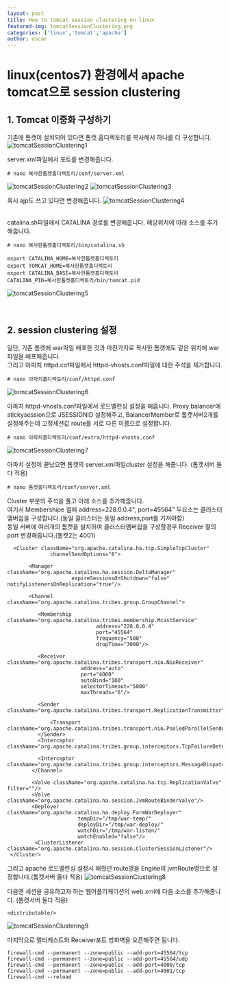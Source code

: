 ```yaml
---
layout: post
title: How to tomcat session clustering on linux
featured-img: tomcatSessionClustering.png
categories: ['linux','tomcat','apache']
author: oscar
---
```


# linux(centos7) 환경에서 apache tomcat으로 session clustering

## 1. Tomcat 이중화 구성하기
기존에 톰캣이 설치되어 있다면 톰캣 홈디렉토리를 복사해서 하나를 더 구성합니다.
![tomcatSessionClustering1](../image/oscar/2021-05-26/1.png)

server.xml파일에서 포트를 변경해줍니다.
```
# nano 복사한톰캣홈디렉토리/conf/server.xml
```
![tomcatSessionClustering2](../image/oscar/2021-05-26/2.png)
![tomcatSessionClustering3](../image/oscar/2021-05-26/3.png)

혹시 ajp도 쓰고 있다면 변경해줍니다.
![tomcatSessionClustering4](../image/oscar/2021-05-26/4.png)

<br>
catalina.sh파일에서 CATALINA 경로를 변경해줍니다. 해당위치에 아래 소스를 추가해줍니다.

```
# nano 복사한톰캣홈디렉토리/bin/catalina.sh
```
```
export CATALINA_HOME=복사한톰캣홈디렉토리
export TOMCAT_HOME=복사한톰캣홈디렉토리
export CATALINA_BASE=복사한톰캣홈디렉토리
CATALINA_PID=복사한톰캣홈디렉토리/bin/tomcat.pid
```
![tomcatSessionClustering5](../image/oscar/2021-05-26/5.png)

<br>

## 2. session clustering 설정
일단, 기존 톰캣에 war파일 배포한 것과 마찬가지로 복사한 톰캣에도 같은 위치에 war파일을 배포해줍니다.<br>
그리고 아파치 httpd.cof파일에서 httpd-vhosts.conf파일에 대한 주석을 제거합니다.
```
# nano 아파치홈디렉토리/conf/httpd.conf
```
![tomcatSessionClustering6](../image/oscar/2021-05-26/6.png)
<br>

아파치 httpd-vhosts.conf파일에서 로드밸런싱 설정을 해줍니다. Proxy balancer에 stickysession으로 JSESSIONID 설정해주고, BalancerMember로 톰캣서버2개를 설정해주는데 고정세션값 route를 서로 다른 이름으로 설정합니다. 
```
# nano 아파치홈디렉토리/conf/extra/httpd-vhosts.conf
```
![tomcatSessionClustering7](../image/oscar/2021-05-26/7.png)
<br>

아파치 설정이 끝났으면 톰캣의 server.xml파일cluster 설정을 해줍니다. (톰캣서버 둘다 적용)
```
# nano 톰캣홈디렉토리/conf/server.xml
```
Cluster 부분의 주석을 풀고 아래 소스를 추가해줍니다.<br>
여기서 Membershipe 절에 address=228.0.0.4", port=45564" 두요소는 클러스터멤버쉽을 구성합니다.(동일 클러스터는 동일 address,port를 가져야함)<br>
동일 서버에 여러개의 톰캣을 설치하여 클러스터멤버쉽을 구성할경우 Receiver 절의 port 변경해줍니다.(톰캣2는 4001)
```
  <Cluster className="org.apache.catalina.ha.tcp.SimpleTcpCluster"
              channelSendOptions="8">

       <Manager className="org.apache.catalina.ha.session.DeltaManager"
                     expireSessionsOnShutdown="false" notifyListenersOnReplication="true"/>

       <Channel className="org.apache.catalina.tribes.group.GroupChannel">

          <Membership className="org.apache.catalina.tribes.membership.McastService"
                             address="228.0.0.4"
                             port="45564"
                             frequency="500"
                             dropTime="3000"/>

          <Receiver className="org.apache.catalina.tribes.transport.nio.NioReceiver"
                        address="auto"
                        port="4000"
                        autoBind="100"
                        selectorTimeout="5000"
                        maxThreads="6"/>

          <Sender className="org.apache.catalina.tribes.transport.ReplicationTransmitter">

              <Transport className="org.apache.catalina.tribes.transport.nio.PooledParallelSender"/>
          </Sender>		  
          <Interceptor className="org.apache.catalina.tribes.group.interceptors.TcpFailureDetector"/>

          <Interceptor className="org.apache.catalina.tribes.group.interceptors.MessageDispatchInterceptor"/>                  
        </Channel>

        <Valve className="org.apache.catalina.ha.tcp.ReplicationValve" filter=""/>
        <Valve className="org.apache.catalina.ha.session.JvmRouteBinderValve"/>
        <Deployer className="org.apache.catalina.ha.deploy.FarmWarDeployer"
                       tempDir="/tmp/war-temp/"
                       deployDir="/tmp/war-deploy/"
                       watchDir="/tmp/war-listen/"
                       watchEnabled="false"/>
         <ClusterListener className="org.apache.catalina.ha.session.ClusterSessionListener"/>
 </Cluster>
```
그리고 apache 로드밸런싱 설정시 해줬던 route명을 Engine의 jvmRoute명으로 설정합니다.(톰캣서버 둘다 적용)
![tomcatSessionClustering8](../image/oscar/2021-05-26/8.png)
<br>

다음엔 세션을 공유하고자 하는 웹어플리케이션의 web.xml에 다음 소스를 추가해줍니다. (톰캣서버 둘다 적용)
```
<distributable/>
```
![tomcatSessionClustering9](../image/oscar/2021-05-26/9.png)
<br>

마지막으로 멀티캐스트와 Receiver포트 방화벽을 오픈해주면 됩니다.
```
firewall-cmd --permanent --zone=public --add-port=45564/tcp
firewall-cmd --permanent --zone=public --add-port=45564/udp
firewall-cmd --permanent --zone=public --add-port=4000/tcp
firewall-cmd --permanent --zone=public --add-port=4001/tcp
firewall-cmd --reload
```











